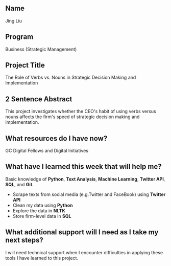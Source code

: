 ## **Name**
Jing Liu

## **Program**
Business (Strategic Management)

## **Project Title**
The Role of Verbs vs. Nouns in Strategic Decision Making and Implementation

## **2 Sentence Abstract**
This project investigates whether the CEO's habit of using verbs versus nouns affects the firm's speed of strategic decision making and implementation.

## **What resources do I have now?**
GC Digital Fellows and Digital Initiatives

## **What have I learned this week that will help me?**
Basic knowledge of **Python**, **Text Analysis**, **Machine Learning**, **Twitter API**, **SQL**, and **Git**.  
  * Scrape texts from social media (e.g.Twitter and FaceBook) using **Twitter API**
  * Clean my data using **Python**
  * Explore the data in **NLTK**
  * Store firm-level data in **SQL**

## **What additional support will I need as I take my next steps?**
I will need technical support when I encounter difficulties in applying these tools I have learned to this project.


